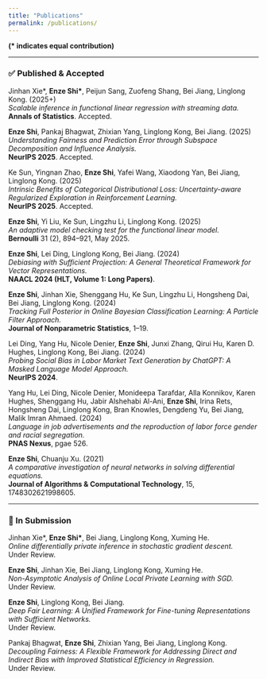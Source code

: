```yaml
---
title: "Publications"
permalink: /publications/
---
```


**(\* indicates equal contribution)**  

---

### ✅ Published & Accepted  

Jinhan Xie\*, **Enze Shi\***, Peijun Sang, Zuofeng Shang, Bei Jiang, Linglong Kong. (2025+)  
*Scalable inference in functional linear regression with streaming data.*  
**Annals of Statistics**. Accepted.

**Enze Shi**, Pankaj Bhagwat, Zhixian Yang, Linglong Kong, Bei Jiang. (2025)  
*Understanding Fairness and Prediction Error through Subspace Decomposition and Influence Analysis.*  
**NeurIPS 2025**. Accepted.

Ke Sun, Yingnan Zhao, **Enze Shi**, Yafei Wang, Xiaodong Yan, Bei Jiang, Linglong Kong. (2025)  
*Intrinsic Benefits of Categorical Distributional Loss: Uncertainty-aware Regularized Exploration in Reinforcement Learning.*  
**NeurIPS 2025**. Accepted.

**Enze Shi**, Yi Liu, Ke Sun, Lingzhu Li, Linglong Kong. (2025)  
*An adaptive model checking test for the functional linear model.*  
**Bernoulli** 31 (2), 894–921, May 2025.

**Enze Shi**, Lei Ding, Linglong Kong, Bei Jiang. (2024)  
*Debiasing with Sufficient Projection: A General Theoretical Framework for Vector Representations.*  
**NAACL 2024 (HLT, Volume 1: Long Papers)**.

**Enze Shi**, Jinhan Xie, Shenggang Hu, Ke Sun, Lingzhu Li, Hongsheng Dai, Bei Jiang, Linglong Kong. (2024)  
*Tracking Full Posterior in Online Bayesian Classification Learning: A Particle Filter Approach.*  
**Journal of Nonparametric Statistics**, 1–19.

Lei Ding, Yang Hu, Nicole Denier, **Enze Shi**, Junxi Zhang, Qirui Hu, Karen D. Hughes, Linglong Kong, Bei Jiang. (2024)  
*Probing Social Bias in Labor Market Text Generation by ChatGPT: A Masked Language Model Approach.*  
**NeurIPS 2024**.

Yang Hu, Lei Ding, Nicole Denier, Monideepa Tarafdar, Alla Konnikov, Karen Hughes, Shenggang Hu, Jabir Alshehabi Al-Ani, **Enze Shi**, Irina Rets, Hongsheng Dai, Linglong Kong, Bran Knowles, Dengdeng Yu, Bei Jiang, Malik Imran Ahmaed. (2024)  
*Language in job advertisements and the reproduction of labor force gender and racial segregation.*  
**PNAS Nexus**, pgae 526.

**Enze Shi**, Chuanju Xu. (2021)  
*A comparative investigation of neural networks in solving differential equations.*  
**Journal of Algorithms & Computational Technology**, 15, 1748302621998605.

---

### 📝 In Submission  

Jinhan Xie\*, **Enze Shi\***, Bei Jiang, Linglong Kong, Xuming He.  
*Online differentially private inference in stochastic gradient descent.*  
Under Review.  

**Enze Shi**, Jinhan Xie, Bei Jiang, Linglong Kong, Xuming He.  
*Non-Asymptotic Analysis of Online Local Private Learning with SGD.*  
Under Review.  

**Enze Shi**, Linglong Kong, Bei Jiang.  
*Deep Fair Learning: A Unified Framework for Fine-tuning Representations with Sufficient Networks.*  
Under Review.  

Pankaj Bhagwat, **Enze Shi**, Zhixian Yang, Bei Jiang, Linglong Kong.  
*Decoupling Fairness: A Flexible Framework for Addressing Direct and Indirect Bias with Improved Statistical Efficiency in Regression.*  
Under Review.  
